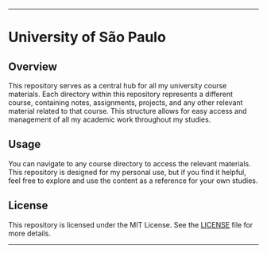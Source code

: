 
---

# University of São Paulo

## Overview

This repository serves as a central hub for all my university course materials. Each directory within this repository represents a different course, containing notes, assignments, projects, and any other relevant material related to that course. This structure allows for easy access and management of all my academic work throughout my studies.

## Usage

You can navigate to any course directory to access the relevant materials. This repository is designed for my personal use, but if you find it helpful, feel free to explore and use the content as a reference for your own studies.

## License

This repository is licensed under the MIT License. See the [LICENSE](LICENSE) file for more details.

---
